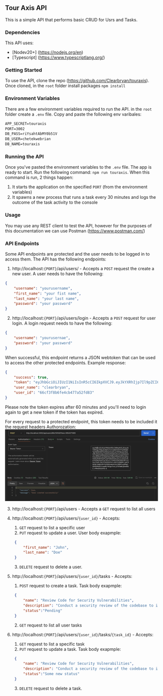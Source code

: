 ## Tour Axis API
This is a simple API that performs basic CRUD for Usrs and Tasks.

### Dependencies
This API uses:
- [Nodev20+] (https://nodejs.org/en) 
- [Typescript] (https://www.typescriptlang.org/)

### Getting Started
To use the API, clone the repo (https://github.com/Clearbryan/touraxis). Once cloned, in the ```root```  folder install packages ```npm install ```

### Environment Variables
There are a few environment variables required to run the API. in the ```root``` folder create a ```.env``` file.
Copy and paste the following env varibales:
```markdown
APP_SECRET=touraxis
PORT=3002
DB_PASS=riYsahtAbMY0b51V
DB_USER=chetekwebrian
DB_NAME=touraxis
```

### Running the API
Once you've pasted the environment variables to the ```.env``` file. The app is ready to start. Run the following command:
```npm run touraxis```. When this command is run, 2 things happen:
1. It starts the application on the specified ```PORT``` (from the environment variables)
2. It spawns a new process that runs a task every 30 minutes and logs the outcome of the task activity to the console

### Usage
You may use any REST client to test the API, however for the purposes of this documentation we can use Postman (https://www.postman.com/)

### API Endpoints
Some API endpoints are protected and the user needs to be logged in to access them. The API has the following endpoints:

1. http://localhost:`{PORT}`/api/users/ - Accepts a ```POST``` request the create a new user. A user needs to have the following: 
```json
{
    "username": "yourusername",
    "first_name": "your fist name",
    "last_name": "your last name",
    "password": "your password"
}
``` 
2. http://localhost:`{PORT}`/api/users/login - Accepts a ```POST``` request for user login. A login request needs to have the following: 
```json
{
    "username": "yourusernae",
    "password": "your password"
}
``` 
When successful, this endpoint returns a JSON webtoken that can be used to access the other protected endpoints. Example response: 
```json
{
    "success": true,
    "token": "eyJhbGciOiJIUzI1NiIsInR5cCI6IkpXVCJ9.eyJkYXRhIjp7Il9pZCI6IjY2Y2YzZjhiNmZlNGNiNDc3YTUyZmQ4MyIsInVzZXJuYW1lIjoiY2xlYXJicnlhbiIsImZpcnN0X25hbWUiOiJCcmlhbiIsImxhc3RfbmFtZSI6IkNoZXRla3dlIiwicGFzc3dvcmQiOiIkMmEkMTAkZ2lDOTQwREFiYUdEY2N4TXRuVU40ZUhaZTZBLzhrdm9nbWlDUU9pdk9xLmtxUTU5b2N5Qi4iLCJfX3YiOjB9LCJpYXQiOjE3MjQ4NjU0OTIsImV4cCI6MTcyNDg2OTA5Mn0.nUcBxvyYeH0YfQ10bX-aYh_J0FduEN-wbAsy4wmxLfU",
    "user_name": "clearbryan",
    "user_id": "66cf3f8b6fe4cb477a52fd83"
}
```
Please note the token expires after 60 minutes and you'll need to login again to get a new token if the token has expired.

For every request to a protected endpoint, this token needs to be included it the request headers Authorozation: 
![title](Images/postman.jpg)

3. http://localhost:`{PORT}`/api/users - Accepts a ```GET``` request to list all users

4. http://localhost:`{PORT}`/api/users/`{user_id}` - Accepts: 
    1. ```GET``` request to list  a specific user
    2. ```PUT``` request to update a user. User body exapmple:
   ```json
    {
        "first_name": "John",
        "last_name": "Doe"
    }
   ```
    3. ```DELETE``` request to delete a user.

5. http://localhost:`{PORT}`/api/users/`{user_id}`/tasks - Accepts:
   1. ```POST``` request to create a task. Task body exapmple:
   ```json
    {
        "name": "Review Code for Security Vulnerabilities",
        "description": "Conduct a security review of the codebase to identify and address potential vulnerabilities.",
        "status":"Pending"
    }
   ```
   2. ```GET``` request to list all user tasks

6. http://localhost:`{PORT}`/api/users/`{user_id}`/tasks/`{task_id}` - Accepts: 
    1. ```GET``` request to list  a specific task
    2. ```PUT``` request to update a task. Task body exapmple:
   ```json
    {
        "name": "Review Code for Security Vulnerabilities",
        "description": "Conduct a security review of the codebase to identify and address potential vulnerabilities.",
        "status":"Some new status"
    }
   ```
    3. ```DELETE``` request to delete a task.


